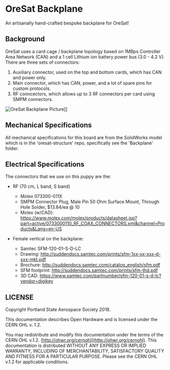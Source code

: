 # OreSat Backplane

An artisanally hand-crafted bespoke backplane for OreSat!

## Background

OreSat uses a card cage / backplane topology based on 1MBps Controller Area Network (CAN) and a 1 cell Lithium ion battery power bus (3.0 - 4.2 V). There are three sets of connectors:

1. Auxiliary connector, used on the top and bottom cards, which has CAN and power only.
2. Main connector, which has CAN, power, and a lot of spare pins for custom protocols.
3. RF conncectors, which allows up to 3 RF connectors per card using SMPM connectors.

![OreSat Backplane Picture](https://github.com/oresat/oresat-backplane/blob/master/oresat-backplane.png)]]


## Mechanical Specifications

All mechanical specifications for this board are from the SolidWorks model which is in the 'oresat-structure' repo, specifically see the 'Backplane' folder.

## Electrical Specifications

The connectors that we use on this puppy are the:

- RF (70 cm, L band, S band)
   - Molex 073300-011X
   - SMPM Connector Plug, Male Pin 50 Ohm Surface Mount, Through Hole Solder, $13.84/ea @ 10
   - Molex (w/CAD): https://www.molex.com/molex/products/datasheet.jsp?part=active/0733000110_RF_COAX_CONNECTORS.xml&channel=Products&Lang=en-US

- Female vertical on the backplane:
    - Samtec SFM-120-01-S-D-LC 
    - Drawing: http://suddendocs.samtec.com/prints/sfm-1xx-xx-xxx-d-xxx-mkt.pdf
    - Brochure: http://suddendocs.samtec.com/catalog_english/sfm.pdf
    - SFM footprint: http://suddendocs.samtec.com/prints/sfm-thd.pdf
    - 3D CAD: https://www.samtec.com/partnumber/sfm-120-01-s-d-lc?vendor=digikey

## LICENSE

Copyright Portland State Aerospace Society 2018.

This documentation describes Open Hardware and is licensed under the CERN OHL v. 1.2.

You may redistribute and modify this documentation under the terms of the CERN OHL v.1.2. [http://ohwr.org/cernohl](http://ohwr.org/cernohl). This documentation is distributed WITHOUT ANY EXPRESS OR IMPLIED WARRANTY, INCLUDING OF MERCHANTABILITY, SATISFACTORY QUALITY AND FITNESS FOR A PARTICULAR PURPOSE. Please see the CERN OHL v.1.2 for applicable conditions.


